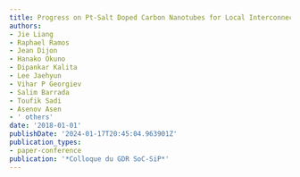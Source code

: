 ```yaml
---
title: Progress on Pt-Salt Doped Carbon Nanotubes for Local Interconnects
authors:
- Jie Liang
- Raphael Ramos
- Jean Dijon
- Hanako Okuno
- Dipankar Kalita
- Lee Jaehyun
- Vihar P Georgiev
- Salim Barrada
- Toufik Sadi
- Asenov Asen
- ' others'
date: '2018-01-01'
publishDate: '2024-01-17T20:45:04.963901Z'
publication_types:
- paper-conference
publication: '*Colloque du GDR SoC-SiP*'
---
```

